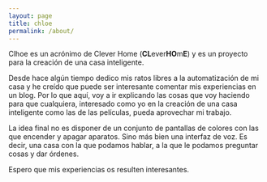 ```yaml
---
layout: page
title: chloe
permalink: /about/
---
```


Clhoe es un acrónimo de Clever Home (**CL**ever**HO**m**E**) y es un proyecto para la creación de una casa inteligente.

Desde hace algún tiempo dedico mis ratos libres a la automatización de mi casa y he creído que puede ser interesante comentar mis experiencias en un blog. Por lo que aquí, voy a ir explicando las cosas que voy haciendo para que cualquiera, interesado como yo en la creación de una casa inteligente como las de las películas, pueda aprovechar mi trabajo.

La idea final no es disponer de un conjunto de pantallas de colores con las que encender y apagar aparatos. Sino más bien una interfaz de voz. Es decir, una casa con la que podamos hablar, a la que le podamos preguntar cosas y dar órdenes.

Espero que mis experiencias os resulten interesantes.
